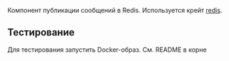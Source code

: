 Компонент публикации сообщений в Redis. Используется крейт [redis](https://crates.io/crates/redis).

## Тестирование

Для тестирования запустить Docker-образ. См. README в корне
